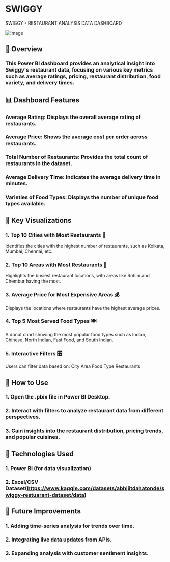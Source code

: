 # SWIGGY
SWIGGY - RESTAURANT ANALYSIS DATA DASHBOARD

![image](https://github.com/user-attachments/assets/cded5dcd-48a8-4a2a-baa5-49088dc09a77)

## 📌 Overview
### This Power BI dashboard provides an analytical insight into Swiggy's restaurant data, focusing on various key metrics such as average ratings, pricing, restaurant distribution, food variety, and delivery times.

## 📊 Dashboard Features
### Average Rating: Displays the overall average rating of restaurants.
### Average Price: Shows the average cost per order across restaurants.
### Total Number of Restaurants: Provides the total count of restaurants in the dataset.
### Average Delivery Time: Indicates the average delivery time in minutes.
### Varieties of Food Types: Displays the number of unique food types available.

## 📌 Key Visualizations
### 1. Top 10 Cities with Most Restaurants 📍
Identifies the cities with the highest number of restaurants, such as Kolkata, Mumbai, Chennai, etc.
### 2. Top 10 Areas with Most Restaurants 📌
Highlights the busiest restaurant locations, with areas like Rohini and Chembur having the most.
### 3. Average Price for Most Expensive Areas 💰
Displays the locations where restaurants have the highest average prices.
### 4. Top 5 Most Served Food Types 🍽️
A donut chart showing the most popular food types such as Indian, Chinese, North Indian, Fast Food, and South Indian.
### 5. Interactive Filters 🎛️
Users can filter data based on:
City
Area
Food Type
Restaurants

## 📂 How to Use
### 1. Open the .pbix file in Power BI Desktop.
### 2. Interact with filters to analyze restaurant data from different perspectives.
### 3. Gain insights into the restaurant distribution, pricing trends, and popular cuisines.

## 📢 Technologies Used
### 1. Power BI (for data visualization)
### 2. Excel/CSV Dataset(https://www.kaggle.com/datasets/abhijitdahatonde/swiggy-restuarant-dataset/data)

## 🚀 Future Improvements
### 1. Adding time-series analysis for trends over time.
### 2. Integrating live data updates from APIs.
### 3. Expanding analysis with customer sentiment insights.

